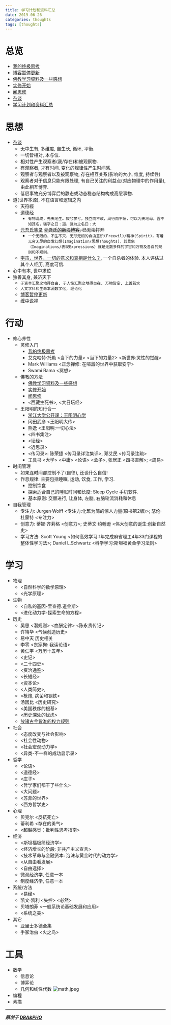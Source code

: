 ```yaml
---
title: 学习计划和资料汇总
date: 2019-06-26
categories: thoughts
tags: [thoughts]
---
```


# 总览
- [我的终极思考](https://draapho.github.io/2017/10/09/1728-ultimatethink/)
- [博客暂停更新](https://draapho.github.io/2018/04/12/1815-suspend/)
- [佛教学习资料及一些感想](https://draapho.github.io/2018/07/08/1818-buddhism/)
- [实修开始](https://draapho.github.io/2018/11/29/1819-start-meditation/)
- [闻思修](https://draapho.github.io/2018/12/27/1820-meditation-LCP/)
- [杂谈](https://draapho.github.io/2019/03/19/1901-tittle-tattle/)
- [学习计划和资料汇总](https://draapho.github.io/2019/06/26/1908-learning-plan/)

# 思想
- [杂谈](https://draapho.github.io/2019/03/19/1901-tittle-tattle/)
    - 无中生有, 多维度, 自生长, 循环, 平衡.
    - 一切皆相对, 本与位.
    - 相对性产生观察者(我/存在)和被观察物.
    - 有观察者, 才有时间. 变化的规律性产生时间感.
    - 观察者与观察者以及被观察物, 存在相互关系(影响的大小, 维度, 持续性)
    - 观察者对于信息只能有限处理, 有自己关注的利益点(对应物理中的作用量), 由此相互博弈.
    - 低层事物充分博弈后的静态或动态稳态结构构成高层事物.
- 道(世界本源), 不在语言和逻辑之内
    - 天符經
    - 道德经
        - `有物混成，先天地生。寂兮寥兮，独立而不改，周行而不殆，可以为天地母。吾不知其名，强字之曰：道，强为之名曰：大`
    - [元吾氏集录](http://jilu.yuanwushi.com/) ~~[元吾氏的新浪博客](http://blog.sina.cn/dpool/blog/newblog/mblog/controllers/exception.php?sign=denypage&uid=1760432301), 已无法打开~~
        - `一个无限的、不生不灭、无形无相的自由意识(Freewil)/精神(Spirit)，有着无穷无尽的自发幻想(Imagination/思想Thoughts)，其景象（Imaginations/表现Expressions）就是无数多样的宇宙和万物及各自的规则和不规则。`
    - [宇宙，世界，一切的意义和真相是什么？](https://zhuanlan.zhihu.com/p/67670425), 一个自杀者的体验. 本人评估过其个人经历, 高度可信.
- 心中有本, 世中求位
- 独善其身, 兼济天下
    - `于资本汇聚之地得自由, 于人性汇聚之地得自在, 万物皆空, 上善若水`
    - `人文学科和生命本源数学化, 理论化`
    - [博客暂停更新](https://draapho.github.io/2018/04/12/1815-suspend/)
    - [缠中说禅](http://blog.sina.com.cn/u/1215172700)

# 行动
- 修心养性
    - 灵修入门
        - [我的终极思考](https://draapho.github.io/2017/10/09/1728-ultimatethink/)
        - 艾克哈特·托勒 <当下的力量> <当下的力量2> <新世界:灵性的觉醒>
        - Mark Williams <正念禅修: 在喧嚣的世界中获取安宁>
        - Swami Rama <冥想>
    - 佛教的方法
        - [佛教学习资料及一些感想](https://draapho.github.io/2018/07/08/1818-buddhism/)
        - [实修开始](https://draapho.github.io/2018/11/29/1819-start-meditation/)
        - [闻思修](https://draapho.github.io/2018/12/27/1820-meditation-LCP/)
        - <西藏生死书>, <大日坛经>
    - 王阳明的知行合一
        - [浙江大学公开课：王阳明心学](http://open.163.com/special/cuvocw/wangyangming.html)
        - 冈田武彦 <王阳明大传>
        - 熊逸 <王阳明:一切心法>
        - <四书集注>
        - <坛经>
        - <近思录>
        - <传习录>: 陈荣捷 <传习录详注集评>, 邓艾民 <传习录注疏>
        - 工具书 <大学> <中庸> <论语> <孟子>, 张居正 <四书直解>; <周易>
- 时间管理
    - 如果连时间都控制不了(自律), 还谈什么自信!
    - 作息规律: 主要包括睡眠, 运动, 饮食, 工作, 学习.
        - 控制饮食
        - 探索适合自己的睡眠时间和长度: Sleep Cycle 手机软件.
        - 基本原则: 交替进行, 让身体, 左脑, 右脑轮流消耗和休息
- 自我管理
    - 专注力: Jurgen·Wolff <专注力:化繁为简的惊人力量(原书第2版)>; 瑟伦·杜蒙特 <专注力>
    - 创意力: 蒂娜·齐莉格 <创意力>; 史蒂文·约翰逊 <伟大创意的诞生:创新自然史>
    - 学习方法: Scott Young <如何高效学习:1年完成麻省理工4年33门课程的整体性学习法>; Daniel L.Schwartz <科学学习:斯坦福黄金学习法则>

# 学习
- 物理
    - <自然科学的数学原理>
    - <光学原理>
- 生物
    - <自私的基因-里查德.道金斯>
    - <进化动力学-探索生命的方程>
- 历史
    - 吴思 <潜规则> <血酬定律> <陈永贵传记>
    - 许靖华 <气候创造历史>
    - 易中天 历史相关
    - 李零 <丧家狗: 我读论语>
    - 黄仁宇 <万历十五年>
    - <史记>
    - <二十四史>
    - <资治通鉴>
    - <长短经>
    - <资本论>
    - <人类简史>,
    - <枪炮, 病菌和钢铁>
    - 汤因比 <历史研究>
    - <美国秩序的根基>
    - <历史深处的忧虑>
    - [放诸古今皆准的权力规则](https://www.geekonomics10000.com/712)
- 社会
    - <态度改变与社会影响>
    - <社会性动物>
    - <社会宏观动力学>
    - <异类-不一样的成功启示录>
- 哲学
    - <论语>
    - <道德经>
    - <庄子>
    - <哲学家们都干了些什么>
    - <大问题>
    - <苏菲的世界>
    - <西方哲学史>
- 心理
    - 贝克尔 <反抗死亡>
    - 蒂利希 <存在的勇气>
    - <超越感觉：批判性思考指南>
- 经济
    - <斯坦福极简经济学>
    - <经济增长的阶段: 非共产主义宣言>
    - <技术革命与金融资本: 泡沫与黄金时代的动力学>
    - <从自由看发展>
    - <自由选择>
    - 微观经济学, 任意一本
    - 制度经济学, 任意一本
- 系统/方法
    - <易经>
    - 凯文·凯利 <失控> <必然>
    - 贝塔朗菲 <一般系统论基础发展和应用>
    - <系统之美>
- 其它
    - 亚里士多德全集
    - 手冢治虫 <火之鸟>

# 工具
- 数学
    - 信息论
    - 博弈论
    - 几何和线性代数
![math.jpeg](https://draapho.github.io/images/1908/math.jpeg)
- 编程
- 素描

----------

***原创于 [DRA&PHO](https://draapho.github.io/)***